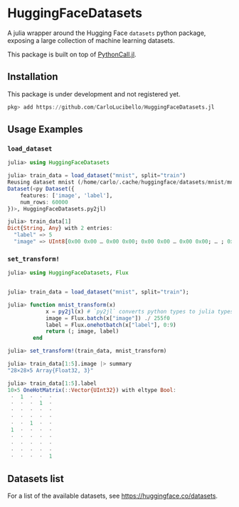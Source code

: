 # HuggingFaceDatasets
<!-- 
[![Stable](https://img.shields.io/badge/docs-stable-blue.svg)](https://CarloLucibello.github.io/HuggingFaceDatasets.jl/stable)
[![Dev](https://img.shields.io/badge/docs-dev-blue.svg)](https://CarloLucibello.github.io/HuggingFaceDatasets.jl/dev)
[![Build Status](https://github.com/CarloLucibello/HuggingFaceDatasets.jl/actions/workflows/CI.yml/badge.svg?branch=main)](https://github.com/CarloLucibello/HuggingFaceDatasets.jl/actions/workflows/CI.yml?query=branch%3Amain)
[![Coverage](https://codecov.io/gh/CarloLucibello/HuggingFaceDatasets.jl/branch/main/graph/badge.svg)](https://codecov.io/gh/CarloLucibello/HuggingFaceDatasets.jl) 
-->

A julia wrapper around the Hugging Face `datasets` python package, exposing a large collection
of machine learning datasets. 

This package is built on top of [PythonCall.jl](https://github.com/cjdoris/PythonCall.jl).

## Installation

This package is under development and not registered yet.

```julia
pkg> add https://github.com/CarloLucibello/HuggingFaceDatasets.jl
```

## Usage Examples

### `load_dataset`

```julia
julia> using HuggingFaceDatasets

julia> train_data = load_dataset("mnist", split="train")
Reusing dataset mnist (/home/carlo/.cache/huggingface/datasets/mnist/mnist/1.0.0 fda16c03c4ecfb13f165ba7e29cf38129ce035011519968cdaf74894ce91c9d4)
Dataset(<py Dataset({
    features: ['image', 'label'],
    num_rows: 60000
})>, HuggingFaceDatasets.py2jl)

julia> train_data[1]
Dict{String, Any} with 2 entries:
  "label" => 5
  "image" => UInt8[0x00 0x00 … 0x00 0x00; 0x00 0x00 … 0x00 0x00; … ; 0x00 0x00 … 0x00 0x00; 0x00 0x00 … 0x00 0x00]
```

### `set_transform!`

```julia
julia> using HuggingFaceDatasets, Flux


julia> train_data = load_dataset("mnist", split="train");

julia> function mnist_transform(x)
            x = py2jl(x) # `py2jl` converts python types to julia types. This is the default transform.
            image = Flux.batch(x["image"]) ./ 255f0
            label = Flux.onehotbatch(x["label"], 0:9)
            return (; image, label)
        end

julia> set_transform!(train_data, mnist_transform)

julia> train_data[1:5].image |> summary
"28×28×5 Array{Float32, 3}"

julia> train_data[1:5].label
10×5 OneHotMatrix(::Vector{UInt32}) with eltype Bool:
 ⋅  1  ⋅  ⋅  ⋅
 ⋅  ⋅  ⋅  1  ⋅
 ⋅  ⋅  ⋅  ⋅  ⋅
 ⋅  ⋅  ⋅  ⋅  ⋅
 ⋅  ⋅  1  ⋅  ⋅
 1  ⋅  ⋅  ⋅  ⋅
 ⋅  ⋅  ⋅  ⋅  ⋅
 ⋅  ⋅  ⋅  ⋅  ⋅
 ⋅  ⋅  ⋅  ⋅  ⋅
 ⋅  ⋅  ⋅  ⋅  1
```

## Datasets list

For a list of the available datasets, see https://huggingface.co/datasets.
